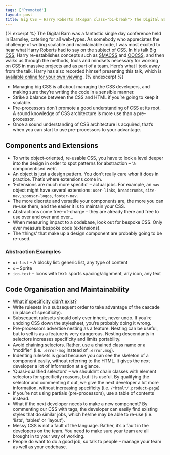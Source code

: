 ```yaml
---
tags: ['Promoted']
layout: post
title: Big CSS – Harry Roberts at<span class="b1-break"> The Digital Barn 2012</span>
---
```


{% excerpt %}
The Digital Barn was a fantastic single day conference held in Barnsley, catering for all web-types. As somebody who appreciates the challenge of writing scalable and maintainable code, I was most excited to hear what Harry Roberts had to say on the subject of CSS. In his talk [Big CSS](http://www.youtube.com/watch?v=R-BX4N8egEc&hd=1), Harry re-establishes concepts such as [SMACSS](http://smacss.com/) and [OOCSS](http://oocss.org/), and then walks us through the methods, tools and mindsets necessary for working on CSS in massive projects and as part of a team. Here’s what I took away from the talk. Harry has also recorded himself presenting this talk, which is [available online for your own viewing](http://www.youtube.com/watch?v=R-BX4N8egEc&hd=1).
{% endexcerpt %}

* Managing big CSS is all about managing the CSS developers, and making sure they’re writing the code in a sensible manner.
* Strike a balance between the CSS and HTML if you’re going to keep it scalable.
* Pre-processors don’t promote a good understanding of CSS at its root. A sound knowledge of CSS architecture is more use than a pre-processor.
* Once a sound understanding of CSS architecture is acquired, that’s when you can start to use pre-processors to your advantage.

## Components and Extensions

* To write object-oriented, re-usable CSS, you have to look a level deeper into the design in order to spot patterns for abstraction – ‘a componentised web’.
* An object is just a design pattern. You don’t really care *what* it does in practice. That’s where extensions come in.
* ‘Extensions are much more specific’ – actual jobs. For example, an `nav` object might have several extensions: `user-links`, `breadcrumbs`, `site-nav`, `sponsor-logos`, `footer-nav`.
* The more discrete and versatile your components are, the more you can re-use them, and the easier it is to maintain your CSS.
* Abstractions come free-of-charge – they are already there and free to use over and over and over…
* When measuring impact to a codebase, look out for bespoke CSS. Only ever measure bespoke code (extensions).
* The ‘things’ that make up a design component are probably going to be re-used.

### Abstraction Examples
* `ui-list` – A blocky list: generic list, any type of content
* `s` – Sprite
* `ico-text` – Icons with text: sports spacing/alignment, any icon, any text

## Code Organisation and Maintainability

* [What if specificity didn’t exist?](http://www.impressivewebs.com/css-specificity-irrelevant/)
* Write rulesets in a subsequent order to take advantage of the cascade (in place of specificity).
* Subsequent rulesets should only ever inherit, never undo. If you’re undoing CSS down the stylesheet, you’re probably doing it wrong.
* Pre-processors advertise nesting as a feature. Nesting can be useful, but to sell is as a feature is very dangerous. Nesting descendants in selectors increases specificity and limits portability.
* Avoid chaining selectors. Rather, use a chained class name or a ‘modifier’ (i.e. `.error-msg` instead of `.error.msg`).
* Indenting rulesets is good because you can see the skeleton of a component easily, without referring to the HTML. It gives the next developer a lot of information at a glance.
* ‘Quasi-qualified selectors’ – we shouldn’t chain classes with element selectors for specificity reasons, but it is useful. By qualifying the selector and commenting it out, we give the next developer a lot more information, without increasing specificity (i.e. `/*html*/.product-page`)
* If you’re not using partials (pre-processors), use a table of contents instead.
* What if the next developer needs to make a new component? By commenting our CSS with tags, the developer can easily find existing styles that do similar jobs, which he/she may be able to re-use (i.e. ‘lists’, ‘tables’ or ‘layout’).
* Messy CSS is not a fault of the language. Rather, it’s a fault in the developers on the team. You need to make sure your team are all brought in to your way of working.
* People do want to do a good job, so talk to people – manage your team as well as your codebase.